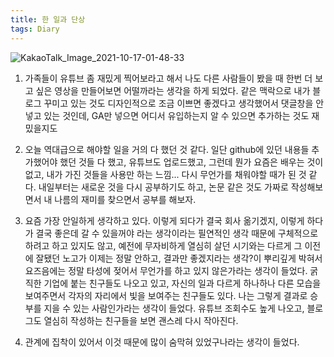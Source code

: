 ```yaml
---
title: 한 일과 단상
tags: Diary
---
```

![KakaoTalk_Image_2021-10-17-01-48-33](https://user-images.githubusercontent.com/50545088/137595669-c98b64ed-6548-4d9d-b25c-2c7cdceed54e.jpeg)

1. 가족들이 유튜브 좀 재밌게 찍어보라고 해서 나도 다른 사람들이 봤을 때 한번 더 보고 싶은 영상을 만들어보면 어떨까라는 생각을 하게 되었다. 같은 맥락으로 내가 블로그 꾸미고 있는 것도 디자인적으로 조금 이쁘면 좋겠다고 생각했어서 댓글창을 안넣고 있는 것인데, GA만 넣으면 어디서 유입하는지 알 수 있으면 추가하는 것도 재밌을지도

2. 오늘 역대급으로 해야할 일을 거의 다 했던 것 같다. 일단 github에 있던 내용들  추가했어야 했던 것들 다 했고, 유튜브도 업로드했고, 그런데 뭔가 요즘은 배우는 것이 없고, 내가 가진 것들을 사용만 하는 느낌... 다시 무언가를 채워야할 때가 된 것 같다. 내일부터는 새로운 것을 다시 공부하기도 하고, 논문 같은 것도 가짜로 작성해보면서 내 나름의 재미를 찾으면서 공부를 해보자. 

3. 요즘 가장 안일하게 생각하고 있다. 이렇게 되다가 결국 회사 옮기겠지, 이렇게 하다가 결국 좋은데 갈 수 있을꺼야 라는 생각이라는 필연적인 생각 때문에 구체적으로 하려고 하고 있지도 않고, 예전에 무자비하게 열심히 살던 시기와는 다르게 그 이전에 잘됐던 노고가 이제는 정말 안하고, 결과만 좋겠지라는 생각?이 뿌리깊게 박혀서 요즈음에는 정말 타성에 젖어서 무언가를 하고 있지 않은가라는 생각이 들었다. 굵직한 기업에 붙는 친구들도 나오고 있고, 자신의 일과 다르게 하나하나 다른 모습을 보여주면서 각자의 자리에서 빛을 보여주는 친구들도 있다. 나는 그렇게 결과로 승부를 지을 수 있는 사람인가라는 생각이 들었다. 유튜브 조회수도 높게 나오고, 블로그도 열심히 작성하는 친구들을 보면 괜스레 다시 작아진다.

4. 관계에 집착이 있어서 이것 때문에 많이 숨막혀 있었구나라는 생각이 들었다. <!--연락을 받지 않으면 계속 연락을 해서 받아주는 것, 카카오톡을 하지 않으면 자기가 미안하다며 그렇게 말하는 것에서 내가 어떤 생각이 들 수 있었을까? 그런 관계가 정말 건강한 관계인가? 그러한 관계가 진짜 증명을 할 수 있는 것인가? 이 관계가 끝날 것이라고 생각하니깐 숨통이 트이는 것이 생각나는 것을 보니 나도 이러한 것에 지쳐있었구나. 내 삶은 없고, 그냥 자신이 말하고 싶을 떄 그곳에 있어주는 진정한 허수아비밖에 아닌 것 같다는 생각을 하게 되었다. 나 역시도 안좋은 생각을 정말 많이 하고, 진짜 즐기지 못하고 있는 것 같아서 아쉽다 ㅠㅠ -->